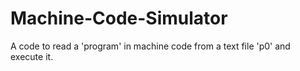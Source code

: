 # Machine-Code-Simulator
A code to read a 'program' in machine code from a text file 'p0' and execute it.
